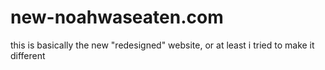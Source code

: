 # new-noahwaseaten.com
this is basically the new "redesigned" website, or at least i tried to make it different
